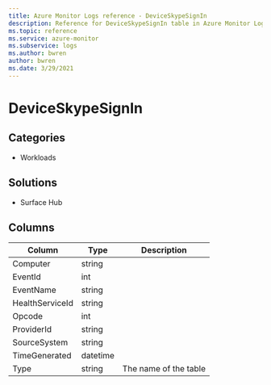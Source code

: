 ```yaml
---
title: Azure Monitor Logs reference - DeviceSkypeSignIn
description: Reference for DeviceSkypeSignIn table in Azure Monitor Logs.
ms.topic: reference
ms.service: azure-monitor
ms.subservice: logs
ms.author: bwren
author: bwren
ms.date: 3/29/2021
---
```


# DeviceSkypeSignIn

 

## Categories

- Workloads
## Solutions

- Surface Hub




## Columns

|Column|Type|Description|
|---|---|---|
|Computer|string||
|EventId|int||
|EventName|string||
|HealthServiceId|string||
|Opcode|int||
|ProviderId|string||
|SourceSystem|string||
|TimeGenerated|datetime||
|Type|string|The name of the table|
